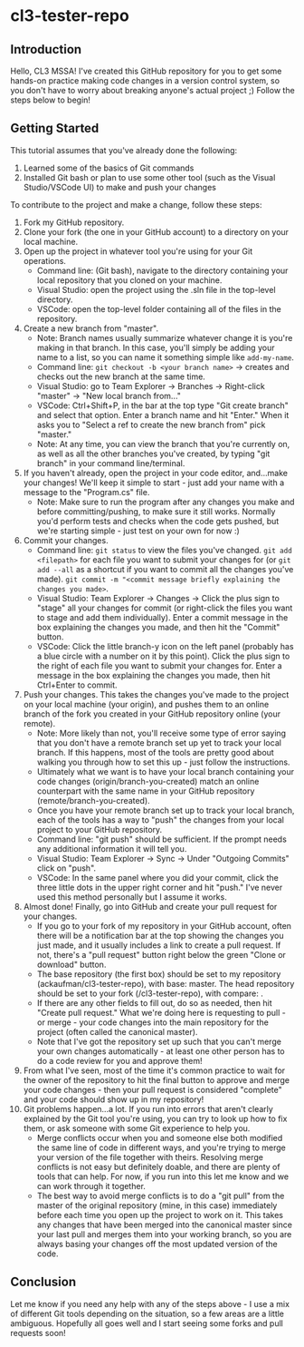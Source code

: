 # cl3-tester-repo

## Introduction
Hello, CL3 MSSA!  I've created this GitHub repository for you to get some hands-on practice making code changes in a version control system, so you don't have to worry about breaking anyone's actual project ;)  Follow the steps below to begin!

## Getting Started
This tutorial assumes that you've already done the following:
1. Learned some of the basics of Git commands
2. Installed Git bash or plan to use some other tool (such as the Visual Studio/VSCode UI) to make and push your changes

To contribute to the project and make a change, follow these steps:
1. Fork my GitHub repository.
2. Clone your fork (the one in your GitHub account) to a directory on your local machine.
3. Open up the project in whatever tool you're using for your Git operations.
    * Command line: (Git bash), navigate to the directory containing your local repository that you cloned on your machine.
    * Visual Studio: open the project using the .sln file in the top-level directory.
    * VSCode: open the top-level folder containing all of the files in the repository.
3. Create a new branch from "master".
    * Note: Branch names usually summarize whatever change it is you're making in that branch.  In this case, you'll simply be adding your name to a list, so you can name it something simple like `add-my-name`.
    * Command line: `git checkout -b <your branch name>` -> creates and checks out the new branch at the same time.
    * Visual Studio: go to Team Explorer -> Branches -> Right-click "master" -> "New local branch from..."
    * VSCode: Ctrl+Shift+P, in the bar at the top type "Git create branch" and select that option.  Enter a branch name and hit "Enter."  When it asks you to "Select a ref to create the new branch from" pick "master."
    * Note: At any time, you can view the branch that you're currently on, as well as all the other branches you've created, by typing "git branch" in your command line/terminal.
5. If you haven't already, open the project in your code editor, and...make your changes!  We'll keep it simple to start - just add your name with a message to the "Program.cs" file.
    * Note: Make sure to run the program after any changes you  make and before committing/pushing, to make sure it still works.  Normally you'd perform tests and checks when the code gets pushed, but we're starting simple - just test on your own for now :)
6. Commit your changes.
    * Command line: `git status` to view the files you've changed. `git add <filepath>` for each file you want to submit your changes for (or `git add --all` as a shortcut if you want to commit all the changes you've made).  `git commit -m "<commit message briefly explaining the changes you made>`.
    * Visual Studio: Team Explorer -> Changes -> Click the plus sign to "stage" all your changes for commit (or right-click the files you want to stage and add them individually).  Enter a commit message in the box explaining the changes you  made, and then hit the "Commit" button.
    * VSCode: Click the little branch-y icon on the left panel (probably has a blue circle with a number on it by this point).  Click the plus sign to the right of each file you want to submit your changes for.  Enter a message in the box explaining the changes you made, then hit Ctrl+Enter to commit.
7. Push your changes.  This takes the changes you've made to the project on your local machine (your origin), and pushes them to an online branch of the fork you created in your GitHub repository online (your remote).
    * Note: More likely than not, you'll receive some type of error saying that you don't have a remote branch set up yet to track your local branch.  If this happens, most of the tools are pretty good about walking you through how to set this up - just follow the instructions.
    * Ultimately what we want is to have your local branch containing your code changes (origin/branch-you-created) match an online counterpart with the same name in your GitHub repository (remote/branch-you-created).
    * Once you have your remote branch set up to track your local branch, each of the tools has a way to "push" the changes from your local project to your GitHub repository.
    * Command line: "git push" should be sufficient.  If the prompt needs any additional information it will tell you.
    * Visual Studio: Team Explorer -> Sync -> Under "Outgoing Commits" click on "push".
    * VSCode: In the same panel where you did your commit, click the three little dots in the upper right corner and hit "push."  I've never used this method personally but I assume it works.
8. Almost done!  Finally, go into GitHub and create your pull request for your changes.
    * If you go to your fork of my repository in your GitHub account, often there will be a notification bar at the top showing the changes you just made, and it usually includes a link to create a pull request.  If not, there's a "pull request" button right below the green "Clone or download" button.
    * The base repository (the first box) should be set to my repository (ackaufman/cl3-tester-repo), with base: master.  The head repository should be set to your fork (<your-github-username>/cl3-tester-repo), with compare: <the branch you made your changes in>.
    * If there are any other fields to fill out, do so as needed, then hit "Create pull request."  What we're doing here is requesting to pull - or merge - your code changes into the main repository for the project (often called the canonical master).
    * Note that I've got the repository set up such that you can't merge your own changes automatically - at least one other person has to do a code review for you and approve them!
9. From what I've seen, most of the time it's common practice to wait for the owner of the repository to hit the final button to approve and merge your code changes - then your pull request is considered "complete" and your code should show up in my repository!
10. Git problems happen...a lot.  If you run into errors that aren't clearly explained by the Git tool you're using, you can try to look up how to fix them, or ask someone with some Git experience to help you.
    * Merge conflicts occur when you and someone else both modified the same line of code in different ways, and you're trying to merge your version of the file together with theirs.  Resolving merge conflicts is not easy but definitely doable, and there are plenty of tools that can help.  For now, if you run into this let me know and we can work through it together.
    * The best way to avoid merge conflicts is to do a "git pull" from the master of the original repository (mine, in this case) immediately before each time you open up the project to work on it.  This takes any changes that have been merged into the canonical master since your last pull and merges them into your working branch, so you are always basing your changes off the most updated version of the code.

## Conclusion
Let me know if you need any help with any of the steps above - I use a mix of different Git tools depending on the situation, so a few areas are a little ambiguous.  Hopefully all goes well and I start seeing some forks and pull requests soon!